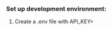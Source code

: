 ### Set up development environment:
1. Create a .env file with API_KEY=<your home assistant api key>
